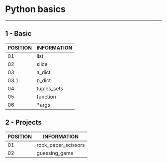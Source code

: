 # Python basics
--------------------------------------------------------------------------------

##  1 - Basic 

POSITION|INFORMATION 
--------- | ------
01        | list
02        | slice
03        | a_dict
03.1      | b_dict
04        |tuples_sets
05        | function
06        | *args

## 2 - Projects 

POSITION | INFORMATION
--------- | ------
01        | rock_paper_scissors
02        | guessing_game

